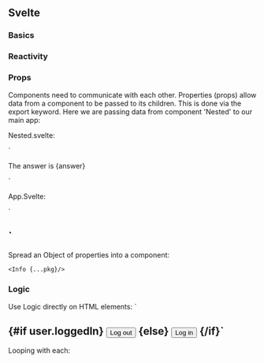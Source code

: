 ## Svelte

### Basics

### Reactivity

### Props

Components need to communicate with each other. Properties (props) allow data from a component to be passed to its children. This is done via the export keyword. Here we are passing data from component 'Nested' to our main app:

Nested.svelte:

`<script>
	export let answer;
</script>

<p>The answer is {answer}</p>`

App.Svelte:

`<script>
	import Nested from './Nested.svelte';
</script>

<Nested answer={42}/>`
---
Spread an Object of properties into
a component:

`<Info {...pkg}/>`

### Logic

Use Logic directly on HTML elements:
`<script>
	let user = { loggedIn: false };

	function toggle() {
		user.loggedIn = !user.loggedIn;
	}
</script>

{#if user.loggedIn}
  <button on:click={toggle}>
  	Log out
  </button>
{else}
  <button on:click={toggle}>
  	Log in
  </button>
{/if}`
---
Looping with each:
